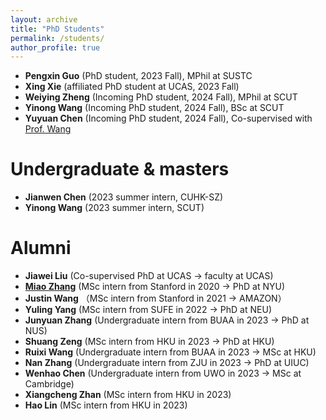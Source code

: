 ```yaml
---
layout: archive
title: "PhD Students"
permalink: /students/
author_profile: true
---
```

- **Pengxin Guo** (PhD student, 2023 Fall), MPhil at SUSTC
- **Xing Xie** (affiliated PhD student at UCAS, 2023 Fall)
- **Weiying Zheng** (Incoming PhD student, 2024 Fall), MPhil at SCUT
- **Yinong Wang** (Incoming PhD student, 2024 Fall), BSc at SCUT
- **Yuyuan Chen** (Incoming PhD student, 2024 Fall), Co-supervised with [Prof. Wang](https://www.eee.hku.hk/~ffwang/index.html)

  
Undergraduate & masters
======
- **Jianwen Chen** (2023 summer intern, CUHK-SZ)
- **Yinong Wang** (2023 summer intern, SCUT)

Alumni
======
- **Jiawei Liu** (Co-supervised PhD at UCAS -> faculty at UCAS)
- **[Miao Zhang](https://miaozhng.github.io/)** (MSc intern from Stanford in 2020 -> PhD at NYU)
- **Justin Wang** （MSc intern from Stanford in 2021 -> AMAZON）
- **Yuling Yang** (MSc intern from SUFE in 2022 -> PhD at NEU)
- **Junyuan Zhang** (Undergraduate intern from BUAA in 2023 -> PhD at NUS)
- **Shuang Zeng** (MSc intern from HKU in 2023 -> PhD at HKU)
- **Ruixi Wang** (Undergraduate intern from BUAA in 2023 -> MSc at HKU)
- **Nan Zhang** (Undergraduate intern from ZJU in 2023 -> PhD at UIUC)
- **Wenhao Chen** (Undergraduate intern from UWO in 2023 -> MSc at Cambridge)
- **Xiangcheng Zhan** (MSc intern from HKU in 2023)
- **Hao Lin** (MSc intern from HKU in 2023)








